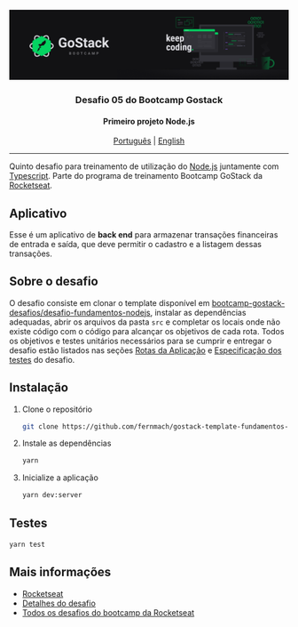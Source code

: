 ![header](assets/header.png)

<h3 align="center">
Desafio 05 do Bootcamp Gostack
</h3>

<h4 align="center">
Primeiro projeto Node.js
</h4>

<p align="center">
  <a href="README.md">Português</a> |
  <a href="README.en.md">English</a>
</p>

---

Quinto desafio para treinamento de utilização do [Node.js] juntamente com [Typescript]. Parte do programa de treinamento Bootcamp GoStack da [Rocketseat].

## Aplicativo

Esse é um aplicativo de **back end** para armazenar transações financeiras de entrada e saída, que deve permitir o cadastro e a listagem dessas transações.

## Sobre o desafio

O desafio consiste em clonar o template disponível em [bootcamp-gostack-desafios/desafio-fundamentos-nodejs], instalar as dependências adequadas, abrir os arquivos da pasta `src` e completar os locais onde não existe código com o código para alcançar os objetivos de cada rota. Todos os objetivos e testes unitários necessários para se cumprir e entregar o desafio estão listados nas seções [Rotas da Aplicação] e [Especificação dos testes] do desafio.

## Instalação

1. Clone o repositório

    ```bash
    git clone https://github.com/fernmach/gostack-template-fundamentos-node.git
    ```

2. Instale as dependências

    ```bash
    yarn
    ```

3. Inicialize a aplicação

    ```bash
    yarn dev:server
    ```

## Testes

```bash
yarn test
```

## Mais informações

- [Rocketseat](https://rocketseat.com.br/)
- [Detalhes do desafio](https://github.com/rocketseat-education/bootcamp-gostack-desafios/tree/master/desafio-fundamentos-nodejs)
- [Todos os desafios do bootcamp da Rocketseat](https://github.com/rocketseat-education/bootcamp-gostack-desafios)

[Rocketseat]: https://rocketseat.com.br/

[Rotas da aplicação]: https://github.com/rocketseat-education/bootcamp-gostack-desafios/tree/master/desafio-fundamentos-nodejs#rotas-da-aplica%C3%A7%C3%A3o

[Especificação dos testes]: https://github.com/rocketseat-education/bootcamp-gostack-desafios/tree/master/desafio-fundamentos-nodejs#especifica%C3%A7%C3%A3o-dos-testes

[bootcamp-gostack-desafios/desafio-fundamentos-nodejs]: https://github.com/rocketseat-education/bootcamp-gostack-desafios/tree/master/desafio-fundamentos-nodejs

[Node.js]: https://nodejs.org/

[Typescript]: https://www.typescriptlang.org/
